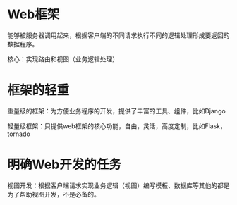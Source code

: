 # Web框架

能够被服务器调用起来，根据客户端的不同请求执行不同的逻辑处理形成要返回的数据程序。

核心：实现路由和视图（业务逻辑处理）

# 框架的轻重

重量级的框架：为方便业务程序的开发，提供了丰富的工具、组件，比如Django

轻量级框架：只提供web框架的核心功能，自由，灵活，高度定制，比如Flask，tornado

# 明确Web开发的任务

视图开发：根据客户端请求实现业务逻辑（视图）编写模板、数据库等其他的都是为了帮助视图开发，不是必备的。

